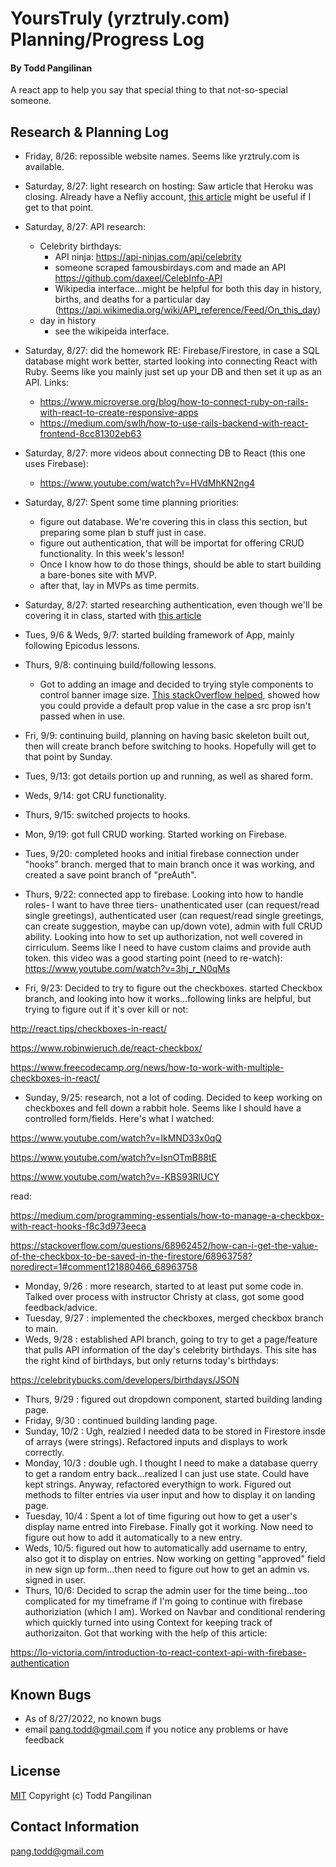 # YoursTruly (yrztruly.com) Planning/Progress Log

#### By Todd Pangilinan

A react app to help you say that special thing to that not-so-special someone.



## Research & Planning Log
* Friday, 8/26: repossible website names. Seems like yrztruly.com is available.
* Saturday, 8/27: light research on hosting: Saw article that Heroku was closing. Already have a Nefliy account, [this article](https://www.freecodecamp.org/news/how-to-deploy-a-react-application-to-netlify-363b8a98a985/) might be useful if I get to that point.
* Saturday, 8/27: API research:
  * Celebrity birthdays:
    * API ninja: https://api-ninjas.com/api/celebrity
    * someone scraped famousbirdays.com and made an API https://github.com/daxeel/CelebInfo-API
    * Wikipedia interface...might be helpful for both this day in history, births, and deaths for a particular day (https://api.wikimedia.org/wiki/API_reference/Feed/On_this_day)
  * day in history
    * see the wikipeida interface.
* Saturday, 8/27: did the homework RE: Firebase/Firestore, in case a SQL database might work better, started looking into connecting React with Ruby. Seems like you mainly just set up your DB and then set it up as an API. Links:
  * https://www.microverse.org/blog/how-to-connect-ruby-on-rails-with-react-to-create-responsive-apps
  * https://medium.com/swlh/how-to-use-rails-backend-with-react-frontend-8cc81302eb63
* Saturday, 8/27: more videos about connecting DB to React (this one uses Firebase):
  * https://www.youtube.com/watch?v=HVdMhKN2ng4
* Saturday, 8/27: Spent some time planning priorities:
    * figure out database. We're covering this in class this section, but preparing some plan b stuff just in case.
    * figure out authentication, that will be importat for offering CRUD functionality. In this week's lesson!
    * Once I know how to do those things, should be able to start building a bare-bones site with MVP.
    * after that, lay in MVPs as time permits.
* Saturday, 8/27: started researching authentication, even though we'll be covering it in class, started with [this article](https://www.digitalocean.com/community/tutorials/how-to-add-login-authentication-to-react-applications)
* Tues, 9/6 & Weds, 9/7: started building framework of App, mainly following Epicodus lessons.
* Thurs, 9/8: continuing build/following lessons. 
    * Got to adding an image and decided to trying style components to control banner image size. [This stackOverflow helped](https://stackoverflow.com/questions/60717004/how-to-change-image-src-using-props-with-styled-component-and-react), showed how you could provide a default prop value in the case a src prop isn't passed when in use.
* Fri, 9/9: continuing build, planning on having basic skeleton built out, then will create branch before switching to hooks. Hopefully will get to that point by Sunday.
* Tues, 9/13: got details portion up and running, as well as shared form.
* Weds, 9/14: got CRU functionality.
* Thurs, 9/15: switched projects to hooks.
* Mon, 9/19: got full CRUD working. Started working on Firebase. 
* Tues, 9/20: completed hooks and initial firebase connection under "hooks" branch. merged that to main branch once it was working, and created a save point branch of "preAuth".
* Thurs, 9/22: connected app to firebase. Looking into how to handle roles- I want to have three tiers- unathenticated user (can request/read single greetings), authenticated user (can request/read single greetings, can create suggestion, maybe can up/down vote), admin with full CRUD ability. Looking into how to set up authorization, not well covered in cirriculum. Seems like I need to have custom claims and provide auth token. this video was a good starting point (need to re-watch):  https://www.youtube.com/watch?v=3hj_r_N0qMs

* Fri, 9/23: Decided to try to figure out the checkboxes. started Checkbox branch, and looking into how it works...following links are helpful, but trying to figure out if it's over kill or not:

http://react.tips/checkboxes-in-react/

https://www.robinwieruch.de/react-checkbox/

https://www.freecodecamp.org/news/how-to-work-with-multiple-checkboxes-in-react/

* Sunday, 9/25: research, not a lot of coding. Decided to keep working on checkboxes and fell down a rabbit hole. Seems like I should have a controlled form/fields. Here's what I watched:

https://www.youtube.com/watch?v=IkMND33x0qQ

https://www.youtube.com/watch?v=IsnOTmB88tE

https://www.youtube.com/watch?v=-KBS93RlUCY

read:

https://medium.com/programming-essentials/how-to-manage-a-checkbox-with-react-hooks-f8c3d973eeca

https://stackoverflow.com/questions/68962452/how-can-i-get-the-value-of-the-checkbox-to-be-saved-in-the-firestore/68963758?noredirect=1#comment121880466_68963758

* Monday, 9/26 : more research, started to at least put some code in. Talked over process with instructor Christy at class, got some good feedback/advice.
* Tuesday, 9/27 : implemented the checkboxes, merged checkbox branch to main.
* Weds, 9/28 : established API branch, going to try to get a page/feature that pulls API information of the day's celebrity birthdays. This site has the right kind of birthdays, but only returns today's birthdays: 

https://celebritybucks.com/developers/birthdays/JSON

* Thurs, 9/29 : figured out dropdown component, started building landing page.
* Friday, 9/30 : continued building landing page.
* Sunday, 10/2 : Ugh, realzied I needed data to be stored in Firestore insde of arrays (were strings). Refactored inputs and displays to work correctly.
* Monday, 10/3 : double ugh. I thought I need to make a database querry to get a random entry back...realized I can just use state. Could have kept strings. Anyway, refactored everythign to work. Figured out methods to filter entries via user input and how to display it on landing page.
* Tuesday, 10/4 : Spent a lot of time figuring out how to get a user's display name entred into Firebase. Finally got it working. Now need to figure out how to add it automatically to a new entry.
* Weds, 10/5: figured out how to automatically add username to entry, also got it to display on entries. Now working on getting "approved" field in new sign up form...then need to figure out how to get an admin vs. signed in user.
* Thurs, 10/6: Decided to scrap the admin user for the time being...too complicated for my timeframe if I'm going to continue with firebase authoriziation (which I am). Worked on Navbar and conditional rendering which quickly turned into using Context for keeping track of authorizaiton. Got that working with the help of this article:

https://lo-victoria.com/introduction-to-react-context-api-with-firebase-authentication



## Known Bugs 
* As of 8/27/2022, no known bugs
* email pang.todd@gmail.com if you notice any problems or have feedback

## License

[MIT](https://opensource.org/licenses/MIT)
Copyright (c) Todd Pangilinan 

## Contact Information
pang.todd@gmail.com